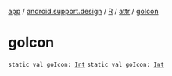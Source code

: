 [app](../../../index.md) / [android.support.design](../../index.md) / [R](../index.md) / [attr](index.md) / [goIcon](.)

# goIcon

`static val goIcon: `[`Int`](https://kotlinlang.org/api/latest/jvm/stdlib/kotlin/-int/index.html)
`static val goIcon: `[`Int`](https://kotlinlang.org/api/latest/jvm/stdlib/kotlin/-int/index.html)